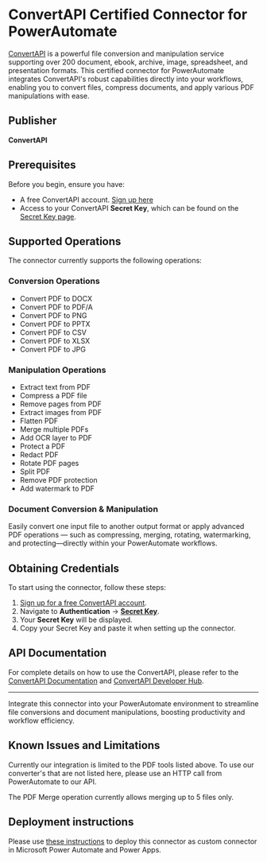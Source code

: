 # ConvertAPI Certified Connector for PowerAutomate

[ConvertAPI](https://convertapi.com) is a powerful file conversion and manipulation service supporting over 200 document, ebook, archive, image, spreadsheet, and presentation formats. This certified connector for PowerAutomate integrates ConvertAPI's robust capabilities directly into your workflows, enabling you to convert files, compress documents, and apply various PDF manipulations with ease.

## Publisher

**ConvertAPI**

## Prerequisites

Before you begin, ensure you have:
- A free ConvertAPI account. [Sign up here](https://www.convertapi.com/a/signup)
- Access to your ConvertAPI **Secret Key**, which can be found on the [Secret Key page](https://www.convertapi.com/a/secret).

## Supported Operations

The connector currently supports the following operations:

### Conversion Operations
- Convert PDF to DOCX
- Convert PDF to PDF/A
- Convert PDF to PNG
- Convert PDF to PPTX
- Convert PDF to CSV
- Convert PDF to XLSX
- Convert PDF to JPG

### Manipulation Operations
- Extract text from PDF
- Compress a PDF file
- Remove pages from PDF
- Extract images from PDF
- Flatten PDF
- Merge multiple PDFs
- Add OCR layer to PDF
- Protect a PDF
- Redact PDF
- Rotate PDF pages
- Split PDF
- Remove PDF protection
- Add watermark to PDF

### Document Conversion & Manipulation

Easily convert one input file to another output format or apply advanced PDF operations — such as compressing, merging, rotating, watermarking, and protecting—directly within your PowerAutomate workflows.

## Obtaining Credentials

To start using the connector, follow these steps:
1. [Sign up for a free ConvertAPI account](https://www.convertapi.com/a/signup).
2. Navigate to **Authentication** → [**Secret Key**](https://www.convertapi.com/a/secret).
3. Your **Secret Key** will be displayed.
4. Copy your Secret Key and paste it when setting up the connector.

## API Documentation

For complete details on how to use the ConvertAPI, please refer to the [ConvertAPI Documentation](https://www.convertapi.com/api) and [ConvertAPI Developer Hub](https://docs.convertapi.com/docs/getting-started).

---

Integrate this connector into your PowerAutomate environment to streamline file conversions and document manipulations, boosting productivity and workflow efficiency.

## Known Issues and Limitations

Currently our integration is limited to the PDF tools listed above.
To use our converter's that are not listed here, please use an HTTP call from PowerAutomate to our API.

The PDF Merge operation currently allows merging up to 5 files only.

## Deployment instructions

Please use [these instructions](https://docs.microsoft.com/en-us/connectors/custom-connectors/paconn-cli) to deploy this connector as custom connector in Microsoft Power Automate and Power Apps.